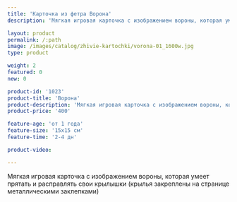 ```yaml
---
title: 'Карточка из фетра Ворона'
description: 'Мягкая игровая карточка с изображением вороны, которая умеет складывать и расправлять крылья'

layout: product
permalink: /:path
image: /images/catalog/zhivie-kartochki/vorona-01_1600w.jpg
type: product

weight: 2
featured: 0
new: 0

product-id: '1023'
product-title: 'Ворона'
product-description: 'Мягкая игровая карточка с изображением вороны, которая умеет прятать и расправлять свои крылышки (крылья закреплены на странице металлическими заклепками)'
product-price: '400'

feature-age: 'от 1 года'
feature-size: '15х15 см'
feature-time: '2-4 дн'

product-video: 

---
```

Мягкая игровая карточка с изображением вороны, которая умеет прятать и расправлять свои крылышки (крылья закреплены на странице металлическими заклепками)